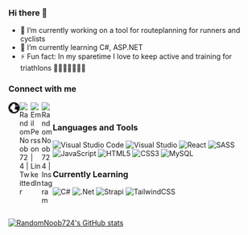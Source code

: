 ### Hi there 👋
- 🔭 I’m currently working on a tool for routeplanning for runners and cyclists
- 🌱 I’m currently learning C#, ASP.NET
- ⚡ Fun fact: In my sparetime I love to keep active and training for triathlons 🏊‍♂️🚴‍♂️🏃‍♂️🏅

### Connect with me
[<img align="left" alt="randomnoobcodes.com" width="22px" src="https://raw.githubusercontent.com/iconic/open-iconic/master/svg/globe.svg" />][website]
[<img align="left" alt="RandomNoob724 | Twitter" width="22px" src="https://cdn.jsdelivr.net/npm/simple-icons@v3/icons/twitter.svg" />][twitter]
[<img align="left" alt="Emil Persson | LinkedIn" width="22px" src="https://cdn.jsdelivr.net/npm/simple-icons@v3/icons/linkedin.svg" />][linkedin]
[<img align="left" alt="RandomNoob724 | Instagram" width="22px" src="https://cdn.jsdelivr.net/npm/simple-icons@v3/icons/instagram.svg" />][instagram]
<br/>

### Languages and Tools
![Visual Studio Code](https://img.shields.io/badge/Visual%20Studio%20Code-0078d7.svg?style=for-the-badge&logo=visual-studio-code&logoColor=white)
![Visual Studio](https://img.shields.io/badge/Visual%20Studio-5C2D91.svg?style=for-the-badge&logo=visual-studio&logoColor=white)
![React](https://img.shields.io/badge/react-%2320232a.svg?style=for-the-badge&logo=react&logoColor=%2361DAFB)
![SASS](https://img.shields.io/badge/SASS-hotpink.svg?style=for-the-badge&logo=SASS&logoColor=white)
![JavaScript](https://img.shields.io/badge/javascript-%23323330.svg?style=for-the-badge&logo=javascript&logoColor=%23F7DF1E)
![HTML5](https://img.shields.io/badge/html5-%23E34F26.svg?style=for-the-badge&logo=html5&logoColor=white)
![CSS3](https://img.shields.io/badge/css3-%231572B6.svg?style=for-the-badge&logo=css3&logoColor=white)
![MySQL](https://img.shields.io/badge/mysql-%2300f.svg?style=for-the-badge&logo=mysql&logoColor=white)

### Currently Learning
![C#](https://img.shields.io/badge/c%23-%23239120.svg?style=for-the-badge&logo=c-sharp&logoColor=white)
![.Net](https://img.shields.io/badge/.NET-5C2D91?style=for-the-badge&logo=.net&logoColor=white)
![Strapi](https://img.shields.io/badge/strapi-%232E7EEA.svg?style=for-the-badge&logo=strapi&logoColor=white)
![TailwindCSS](https://img.shields.io/badge/tailwindcss-%2338B2AC.svg?style=for-the-badge&logo=tailwind-css&logoColor=white)

<br/>

[instagram]: https://www.instagram.com/randomnoob724/
[website]: https://randomnoobcodes.com
[linkedin]: https://www.linkedin.com/in/emil-persson-aa5a17157/
[twitter]: https://twitter.com/RandomNoob724

[![RandomNoob724's GitHub stats](https://github-readme-stats.vercel.app/api?username=RandomNoob724&show_icons=true&theme=merko)](https://github.com/anuraghazra/github-readme-stats)

<!--**RandomNoob724/RandomNoob724** is a ✨ _special_ ✨ repository because its `README.md` (this file) appears on your GitHub profile.

Here are some ideas to get you started:

- 🔭 I’m currently working on ...
- 🌱 I’m currently learning ...
- 👯 I’m looking to collaborate on ...
- 🤔 I’m looking for help with ...
- 💬 Ask me about ...
- 📫 How to reach me: ...
- 😄 Pronouns: ...
- ⚡ Fun fact: ...
-->
